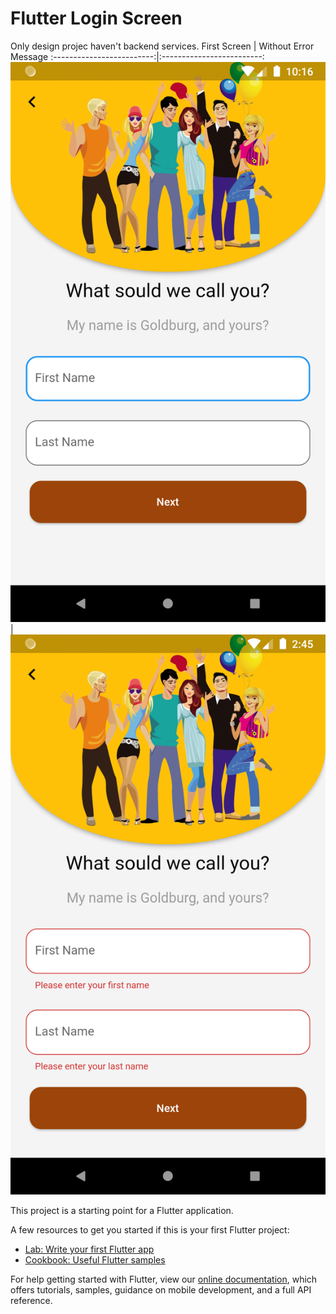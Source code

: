 # Flutter Login Screen

Only design projec haven't backend services.
First Screen             |  Without Error Message 
:-------------------------:|:-------------------------:
![This is image](https://github.com/gorkemarslanbogan/flutterLoginScreen/blob/main/Screenshot_1651529792.png?raw=true)  |  ![This is image](https://github.com/gorkemarslanbogan/flutterLoginScreen/blob/main/Screenshot_1651589138.png?raw=true)


This project is a starting point for a Flutter application.

A few resources to get you started if this is your first Flutter project:

- [Lab: Write your first Flutter app](https://flutter.dev/docs/get-started/codelab)
- [Cookbook: Useful Flutter samples](https://flutter.dev/docs/cookbook)

For help getting started with Flutter, view our
[online documentation](https://flutter.dev/docs), which offers tutorials,
samples, guidance on mobile development, and a full API reference.
